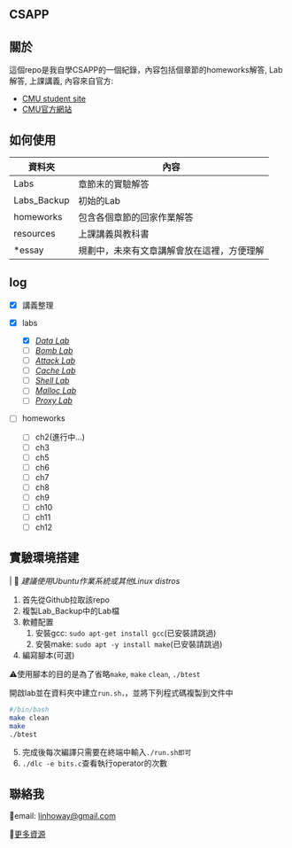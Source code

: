 ## CSAPP

## 關於

這個repo是我自學CSAPP的一個紀錄，內容包括個章節的homeworks解答, Lab解答, 上課講義, 內容來自官方:

- [CMU student site](http://csapp.cs.cmu.edu/3e/home.htmlhttp://csapp.cs.cmu.edu/3e/labs.htmlhttps:)
- [CMU官方網站](http://www.cs.cmu.edu/afs/cs/academic/class/15213-f15/www/index.htmlhttps:/)

## 如何使用


| 資料夾      | 內容                                       |
| ------------- | -------------------------------------------- |
| Labs        | 章節末的實驗解答                           |
| Labs_Backup | 初始的Lab                                  |
| homeworks   | 包含各個章節的回家作業解答                 |
| resources   | 上課講義與教科書                           |
| *essay      | 規劃中，未來有文章講解會放在這裡，方便理解 |

## log

* [X] 講義整理
* [X] labs

  * [X] [*Data Lab*](http://csapp.cs.cmu.edu/im/labs/datalab.tar)
  * [ ] [*Bomb Lab*](http://csapp.cs.cmu.edu/im/labs/bomblab.tar)
  * [ ] [*Attack Lab*](http://csapp.cs.cmu.edu/im/labs/attacklab.tar)
  * [ ] [*Cache Lab*](http://csapp.cs.cmu.edu/im/labs/cachelab.tar)
  * [ ] [*Shell Lab*](http://csapp.cs.cmu.edu/im/labs/shlab.tar)
  * [ ] [*Malloc Lab*](http://csapp.cs.cmu.edu/im/labs/malloclab.tar)
  * [ ] [*Proxy Lab*](http://csapp.cs.cmu.edu/im/labs/proxylab.tar)
* [ ] homeworks

  * [ ] ch2(進行中...)
  * [ ] ch3
  * [ ] ch5
  * [ ] ch6
  * [ ] ch7
  * [ ] ch8
  * [ ] ch9
  * [ ] ch10
  * [ ] ch11
  * [ ] ch12

## 實驗環境搭建

| 🚀️ *建議使用Ubuntu作業系統或其他Linux distros*

1. 首先從Github拉取該repo
2. 複製Lab_Backup中的Lab檔
3. 軟體配置
   1. 安裝gcc: `sudo apt-get install gcc`(已安裝請跳過)
   2. 安裝make: `sudo apt -y install make`(已安裝請跳過)
4. 編寫腳本(可選)

⚠️使用腳本的目的是為了省略`make`, `make` `clean`, `./btest`

開啟lab並在資料夾中建立`run.sh，`，並將下列程式碼複製到文件中

```bash
#/bin/bash
make clean
make
./btest
```

5. 完成後每次編譯只需要在終端中輸入`./run.sh即可`
6. `./dlc -e bits.c`查看執行operator的次數

## 聯絡我

📌email: linhoway@gmail.com

📌[更多資源](https://equinox-mahogany-b74.notion.site/CMU-15-213-Intro-to-Computer-Systems-c0d76b0ec3f840ff8f5c46113a9b43c3)
